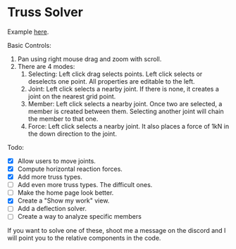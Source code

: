 # Truss Solver

Example [here](http://truss.engscitools.ca/truss?joints=%5B%5B%22A%22,%5B-5,0%5D,null%5D,%5B%22B%22,%5B-2.5,4.3301%5D,null%5D,%5B%22C%22,%5B0,0%5D,null%5D,%5B%22D%22,%5B2.5,4.3301%5D,null%5D,%5B%22E%22,%5B-7.5,4.3301%5D,null%5D,%5B%22F%22,%5B-10,0%5D,1%5D,%5B%22G%22,%5B5,0%5D,null%5D,%5B%22H%22,%5B7.5,4.3301%5D,null%5D,%5B%22I%22,%5B10,0%5D,1%5D%5D&members=%5B%5B%22A%22,%22C%22%5D,%5B%22A%22,%22F%22%5D,%5B%22A%22,%22B%22%5D,%5B%22A%22,%22E%22%5D,%5B%22B%22,%22E%22%5D,%5B%22B%22,%22D%22%5D,%5B%22B%22,%22C%22%5D,%5B%22C%22,%22G%22%5D,%5B%22C%22,%22D%22%5D,%5B%22D%22,%22H%22%5D,%5B%22D%22,%22G%22%5D,%5B%22E%22,%22F%22%5D,%5B%22G%22,%22I%22%5D,%5B%22G%22,%22H%22%5D,%5B%22H%22,%22I%22%5D%5D&forces=%5B%5B%22A%22,175,-90%5D,%5B%22C%22,175,-90%5D,%5B%22G%22,175,-90%5D%5D).

Basic Controls:
1. Pan using right mouse drag and zoom with scroll.
1. There are 4 modes:
   1. Selecting: Left click drag selects points. Left click selects or deselects one point. All properties are editable to the left.
   1. Joint: Left click selects a nearby joint. If there is none, it creates a joint on the nearest grid point. 
   1. Member: Left click selects a nearby joint. Once two are selected, a member is created between them. Selecting another joint will chain the member to that one.
   1. Force: Left click selects a nearby joint. It also places a force of 1kN in the down direction to the joint.

Todo:
- [x] Allow users to move joints.
- [X] Compute horizontal reaction forces.
- [X] Add more truss types.
- [ ] Add even more truss types. The difficult ones.
- [ ] Make the home page look better.
- [X] Create a "Show my work" view.
- [ ] Add a deflection solver.
- [ ] Create a way to analyze specific members

If you want to solve one of these, shoot me a message on the discord and I will point you to the relative components in the code.
